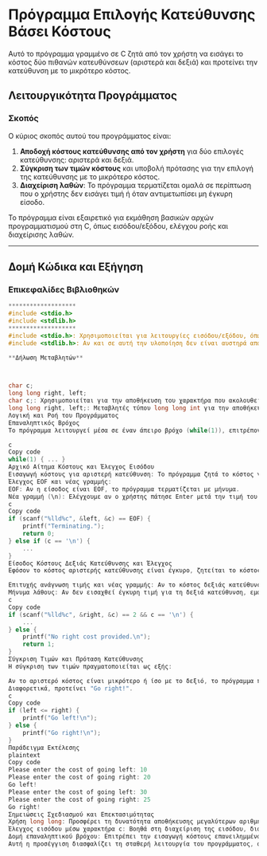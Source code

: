 # Πρόγραμμα Επιλογής Κατεύθυνσης Βάσει Κόστους

Αυτό το πρόγραμμα γραμμένο σε C ζητά από τον χρήστη να εισάγει το κόστος δύο πιθανών κατευθύνσεων (αριστερά και δεξιά) και προτείνει την κατεύθυνση με το μικρότερο κόστος.

## Λειτουργικότητα Προγράμματος

### Σκοπός
Ο κύριος σκοπός αυτού του προγράμματος είναι:
1. **Αποδοχή κόστους κατεύθυνσης από τον χρήστη** για δύο επιλογές κατεύθυνσης: αριστερά και δεξιά.
2. **Σύγκριση των τιμών κόστους** και υποβολή πρότασης για την επιλογή της κατεύθυνσης με το μικρότερο κόστος.
3. **Διαχείριση λαθών**: Το πρόγραμμα τερματίζεται ομαλά σε περίπτωση που ο χρήστης δεν εισάγει τιμή ή όταν αντιμετωπίσει μη έγκυρη είσοδο.

Το πρόγραμμα είναι εξαιρετικό για εκμάθηση βασικών αρχών προγραμματισμού στη C, όπως εισόδου/εξόδου, ελέγχου ροής και διαχείρισης λαθών.

---

## Δομή Κώδικα και Εξήγηση

### Επικεφαλίδες Βιβλιοθηκών
```c
*******************
#include <stdio.h>
#include <stdlib.h>
*******************
#include <stdio.h>: Χρησιμοποιείται για λειτουργίες εισόδου/εξόδου, όπως printf για εκτύπωση και scanf για ανάγνωση δεδομένων από τον χρήστη.
#include <stdlib.h>: Αν και σε αυτή την υλοποίηση δεν είναι αυστηρά απαραίτητη, μπορεί να χρησιμοποιηθεί για πρόσθετες λειτουργίες εξόδου exit() σε περίπτωση σφαλμάτων ή άλλες επεκτάσεις.

**Δήλωση Μεταβλητών**



char c;
long long right, left;
char c;: Χρησιμοποιείται για την αποθήκευση του χαρακτήρα που ακολουθεί την τιμή κόστους. Βοηθά να ανιχνεύσουμε αν ο χρήστης πάτησε Enter μετά την εισαγωγή του αριθμού, ώστε να διαχειριστούμε καλύτερα την είσοδο.
long long right, left;: Μεταβλητές τύπου long long int για την αποθήκευση μεγάλων τιμών κόστους. Ο τύπος long long είναι κατάλληλος για την υποστήριξη μεγαλύτερων τιμών που ενδέχεται να εισάγει ο χρήστης.
Λογική και Ροή του Προγράμματος
Επαναληπτικός Βρόχος
Το πρόγραμμα λειτουργεί μέσα σε έναν άπειρο βρόχο (while(1)), επιτρέποντας την επαναλαμβανόμενη εισαγωγή από τον χρήστη και την επεξεργασία δεδομένων μέχρι να επιτευχθεί ο τερματισμός.

c
Copy code
while(1) { ... }
Αρχικό Αίτημα Κόστους και Έλεγχος Εισόδου
Εισαγωγή κόστους για αριστερή κατεύθυνση: Το πρόγραμμα ζητά το κόστος για την αριστερή κατεύθυνση.
Έλεγχος EOF και νέας γραμμής:
EOF: Αν η είσοδος είναι EOF, το πρόγραμμα τερματίζεται με μήνυμα.
Νέα γραμμή (\n): Ελέγχουμε αν ο χρήστης πάτησε Enter μετά την τιμή του κόστους. Αν δεν συμβεί, το πρόγραμμα εμφανίζει μήνυμα σφάλματος και τερματίζεται.
c
Copy code
if (scanf("%lld%c", &left, &c) == EOF) {
    printf("Terminating.");
    return 0;
} else if (c == '\n') {
    ...
}
Είσοδος Κόστους Δεξιάς Κατεύθυνσης και Έλεγχος
Εφόσον το κόστος αριστερής κατεύθυνσης είναι έγκυρο, ζητείται το κόστος για τη δεξιά κατεύθυνση, με την ίδια διαδικασία ελέγχου.

Επιτυχής ανάγνωση τιμής και νέας γραμμής: Αν το κόστος δεξιάς κατεύθυνσης είναι έγκυρο, συνεχίζουμε στη σύγκριση.
Μήνυμα λάθους: Αν δεν εισαχθεί έγκυρη τιμή για τη δεξιά κατεύθυνση, εμφανίζεται μήνυμα "No right cost provided." και το πρόγραμμα τερματίζεται με κωδικό εξόδου 1, σηματοδοτώντας σφάλμα στην είσοδο.
c
Copy code
if (scanf("%lld%c", &right, &c) == 2 && c == '\n') { 
    ...
} else {
    printf("No right cost provided.\n");
    return 1;
}
Σύγκριση Τιμών και Πρόταση Κατεύθυνσης
Η σύγκριση των τιμών πραγματοποιείται ως εξής:

Αν το αριστερό κόστος είναι μικρότερο ή ίσο με το δεξιό, το πρόγραμμα προτείνει "Go left!".
Διαφορετικά, προτείνει "Go right!".
c
Copy code
if (left <= right) {
    printf("Go left!\n");
} else {
    printf("Go right!\n");
}
Παράδειγμα Εκτέλεσης
plaintext
Copy code
Please enter the cost of going left: 10
Please enter the cost of going right: 20
Go left!
Please enter the cost of going left: 30
Please enter the cost of going right: 25
Go right!
Σημειώσεις Σχεδιασμού και Επεκτασιμότητας
Χρήση long long: Προσφέρει τη δυνατότητα αποθήκευσης μεγαλύτερων αριθμητικών τιμών, κάνοντας το πρόγραμμα ευέλικτο για μεγαλύτερα κόστη.
Έλεγχος εισόδου μέσω χαρακτήρα c: Βοηθά στη διαχείριση της εισόδου, διασφαλίζοντας ότι ο χρήστης εισάγει πλήρη δεδομένα και πατά Enter.
Δομή επαναληπτικού βρόχου: Επιτρέπει την εισαγωγή κόστους επανειλημμένα, καθιστώντας το πρόγραμμα διαισθητικό στη χρήση.
Αυτή η προσέγγιση διασφαλίζει τη σταθερή λειτουργία του προγράμματος, ακόμα και όταν ο χρήστης δεν ακολουθεί ακριβώς τη διαδικασία εισαγωγής.
